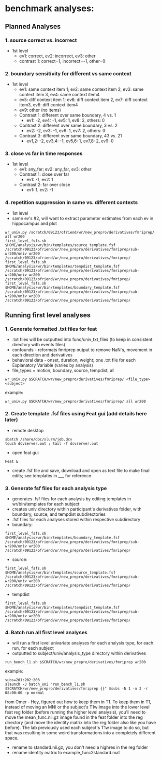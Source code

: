 # benchmark analyses:
## Planned Analyses
### 1. source correct vs. incorrect
* 1st level
  *  ev1: correct, ev2: incorrect, ev3: other
  *  contrast 1: correct=1, incorrect=-1, other=0

### 2. boundary sensitivity for different vs same context
* 1st level
  * ev1: same context item 1; ev2: same context item 2, ev3: same context item 3, ev4: same context item4
  * ev5: diff context item 1; ev6: diff context item 2, ev7: diff context item3, ev8: diff context item4
  * ev9: other (no items)
  * Contrast 1: different over same boundary, 4 vs. 1
    * ev1: -2, ev4: -1, ev5: 1, ev8: 2, others: 0
  * Contrast 2: different over same boundary, 3 vs. 2
    * ev2: -2, ev3: -1, ev6: 1, ev7: 2, others: 0
  * Contrast 3: different over same boundary, 43 vs. 21
    * ev1,2: -2, ev3,4: -1, ev5,6: 1, ev7,8: 2, ev9: 0
   
### 3. close vs far in time responses
* 1st level
  * ev1: any_far; ev2: any_far, ev3: other
  * Contrast 1:  close over far
    * ev1: -1, ev2: 1
  * Contrast 2: far over close
    * ev1: 1, ev2: -1

### 4. repetition suppression in same vs. different contexts
* 1st level
 * same ev's #2, will want to extract parameter estimates from each ev in hippocampus and plot

```
wr_univ.py /scratch/09123/ofriend/wr/new_prepro/derivatives/fmriprep/ all wr200
first_level_fsfs.sh $HOME/analysis/wr/bin/templates/source_template.fsf /scratch/09123/ofriend/wr/new_prepro/derivatives/fmriprep/sub-wr200/univ wr200 /scratch/09123/ofriend/wr/new_prepro/derivatives/fmriprep/
first_level_fsfs.sh $HOME/analysis/wr/bin/templates/tempdist_template.fsf /scratch/09123/ofriend/wr/new_prepro/derivatives/fmriprep/sub-wr200/univ wr200 /scratch/09123/ofriend/wr/new_prepro/derivatives/fmriprep/
first_level_fsfs.sh $HOME/analysis/wr/bin/templates/boundary_template.fsf /scratch/09123/ofriend/wr/new_prepro/derivatives/fmriprep/sub-wr200/univ wr200 /scratch/09123/ofriend/wr/new_prepro/derivatives/fmriprep/
```
## Running first level analyses
### 1. Generate formatted .txt files for feat
 * .txt files will be outputted into func/univ_txt_files (to keep in consistent directory with events files)
 * confounds - reformats fmriprep output to remove NaN's, movement in each direction and derivatives
 * behavioral data - onset, duration, weight; one .txt file for each Explanatory Variable (varies by analysis)
  * file_types = motion, boundary, source, tempdist, all 
```
wr_univ.py $SCRATCH/wr/new_prepro/derivatives/fmriprep/ <file_type> <subject>
```
example:
```
wr_univ.py $SCRATCH/wr/new_prepro/derivatives/fmriprep/ all wr200
```
### 2. Create template .fsf files using Feat gui (add details here later)
* remote desktop
```
sbatch /share/doc/slurm/job.dcv
touch dcvserver.out ; tail -f dcvserver.out
```
* open feat gui
```
Feat &
```
* create .fsf file and save, download and open as text file to make final edits; see templates in ___ for reference
  
### 3. Generate fsf files for each analysis type
* generates .fsf files for each analysis by editing templates in wr/bin/templates for each subject
* creates univ directory within participant's derivatives folder, with boundary, source, and tempdist subdirectories
 * .fsf files for each analyses stored within respective subdirectory
* boundary:
```
first_level_fsfs.sh $HOME/analysis/wr/bin/templates/boundary_template.fsf /scratch/09123/ofriend/wr/new_prepro/derivatives/fmriprep/sub-wr200/univ wr200 /scratch/09123/ofriend/wr/new_prepro/derivatives/fmriprep/
```
* source:
```
first_level_fsfs.sh $HOME/analysis/wr/bin/templates/source_template.fsf /scratch/09123/ofriend/wr/new_prepro/derivatives/fmriprep/sub-wr200/univ wr200 /scratch/09123/ofriend/wr/new_prepro/derivatives/fmriprep/
```
* tempdist
```
first_level_fsfs.sh $HOME/analysis/wr/bin/templates/tempdist_template.fsf /scratch/09123/ofriend/wr/new_prepro/derivatives/fmriprep/sub-wr200/univ wr200 /scratch/09123/ofriend/wr/new_prepro/derivatives/fmriprep/
```

### 4. Batch run all first level analyses
* will run a first level univariate analyses for each analysis type, for each run, for each subject
* outputted to subject/univ/analysis_type directory within derivatives
```
run_bench_l1.sh $SCRATCH/wr/new_prepro/derivatives/fmriprep wr200
```
example:
```
subs=201:202:203
slaunch -J batch_uni "run_bench_l1.sh $SCRATCH/wr/new_prepro/derivatives/fmriprep {}" $subs -N 1 -n 3 -r 08:00:00 -p normal
```


from Omer - 
Hey, figured out how to keep them in T1. To keep them in T1, instead of moving an MNI or the subject's T1w image into the lower level feat reg folder (before running the higher level analysis), you'll need to move the mean_func.nii.gz image found in the feat folder into the reg directory (and move the identity matrix into the reg folder also like you have before). The lab previously used each subject's T1w image to do so, but that was resulting in some weird transformations into a completely different space.
* rename to standard.nii.gz, you don't need a highres in the reg folder
* rename identity matrix to example_func2standard.mat
